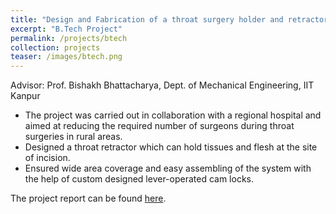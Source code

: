 ```yaml
---
title: "Design and Fabrication of a throat surgery holder and retractor"
excerpt: "B.Tech Project"
permalink: /projects/btech
collection: projects
teaser: /images/btech.png
---
```



Advisor: Prof. Bishakh Bhattacharya, Dept. of Mechanical Engineering, IIT Kanpur

* The project was carried out in collaboration with a regional hospital and aimed at reducing the required number of surgeons during throat surgeries in rural areas.
* Designed a throat retractor which can hold tissues and flesh at the site of incision. 
* Ensured wide area coverage and easy assembling of the system with the help of custom designed lever-operated cam locks.

The project report can be found <a href="/files/mefinal.pdf">here</a>.
